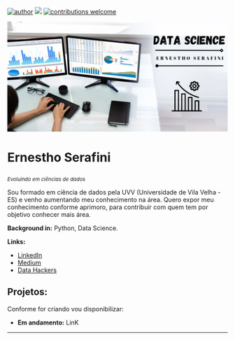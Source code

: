 [![author](https://img.shields.io/badge/author-ernesthoserafini-red.svg)](https://www.linkedin.com/in/ernestho-serafini) [![](https://img.shields.io/badge/python-3.12+-blue.svg)](https://www.python.org/downloads/release/python-3124/)  [![contributions welcome](https://img.shields.io/badge/contributions-welcome-brightgreen.svg?style=flat)](https://github.com/ErnesthoSerafini/serafini_data_science/issues)

<p align="center">
  <img src="https://raw.githubusercontent.com/ErnesthoSerafini/serafini_data_science/main/template%20github.png" >
</p>

# Ernestho Serafini
<sub>*Evoluindo em ciências de dados* </sub>

Sou formado em ciência de dados pela UVV (Universidade de Vila Velha -ES) e venho aumentando meu conhecimento na área. Quero expor meu conhecimento conforme aprimoro, para contribuir com quem tem por objetivo conhecer mais área. 

**Background in:** Python, Data Science.

**Links:**
* [LinkedIn](https://www.linkedin.com/in/ernestho-serafini)
* [Medium](https://www.medium.com)  
* [Data Hackers](https://www.datahackers.com.br/)


## Projetos:
Conforme for criando vou disponibilizar:

* **Em andamento:** LinK

---
